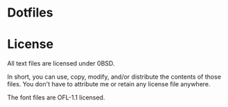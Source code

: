 # Dotfiles

# License

All text files are licensed under 0BSD.

In short, you can use, copy, modify, and/or distribute the contents of those files. You don't have to attribute me or retain any license file anywhere.

The font files are OFL-1.1 licensed.
